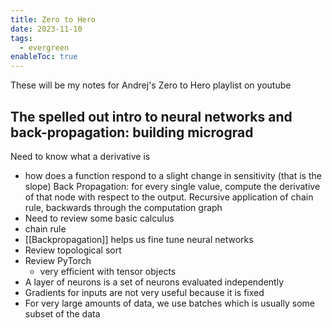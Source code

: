 ```yaml
---
title: Zero to Hero
date: 2023-11-10
tags:
  - evergreen
enableToc: true
---
```

These will be my notes for Andrej's Zero to Hero playlist on youtube

## The spelled out intro to neural networks and back-propagation: building micrograd

Need to know what a derivative is
- how does a function respond to a slight change in sensitivity (that is the slope)
Back Propagation: for every single value, compute the derivative of that node with respect to the output. Recursive application of chain rule, backwards through the computation graph
- Need to review some basic calculus 
- chain rule
- [[Backpropagation]] helps us fine tune neural networks     
- Review topological sort 
- Review PyTorch
	- very efficient with tensor objects
- A layer of neurons is a set of neurons evaluated independently 
- Gradients for inputs are not very useful because it is fixed
- For very large amounts of data, we use batches which is usually some subset of the data
